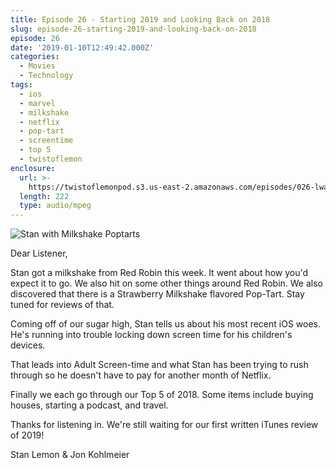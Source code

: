 ```yaml
---
title: Episode 26 - Starting 2019 and Looking Back on 2018
slug: episode-26-starting-2019-and-looking-back-on-2018
episode: 26
date: '2019-01-10T12:49:42.000Z'
categories:
  - Movies
  - Technology
tags:
  - ios
  - marvel
  - milkshake
  - netflix
  - pop-tart
  - screentime
  - top 5
  - twistoflemon
enclosure:
  url: >-
    https://twistoflemonpod.s3.us-east-2.amazonaws.com/episodes/026-lwatol-20190110.mp3
  length: 222
  type: audio/mpeg
---
```


![Stan with Milkshake Poptarts](images/stan-milkshake-poptarts-copy-768x1024.jpg)

Dear Listener,

Stan got a milkshake from Red Robin this week. It went about how you'd expect it to go. We also hit on some other things around Red Robin. We also discovered that there is a Strawberry Milkshake flavored Pop-Tart. Stay tuned for reviews of that.

Coming off of our sugar high, Stan tells us about his most recent iOS woes. He's running into trouble locking down screen time for his children's devices.

That leads into Adult Screen-time and what Stan has been trying to rush through so he doesn't have to pay for another month of Netflix.

Finally we each go through our Top 5 of 2018. Some items include buying houses, starting a podcast, and travel.

Thanks for listening in. We're still waiting for our first written iTunes review of 2019!

Stan Lemon & Jon Kohlmeier

